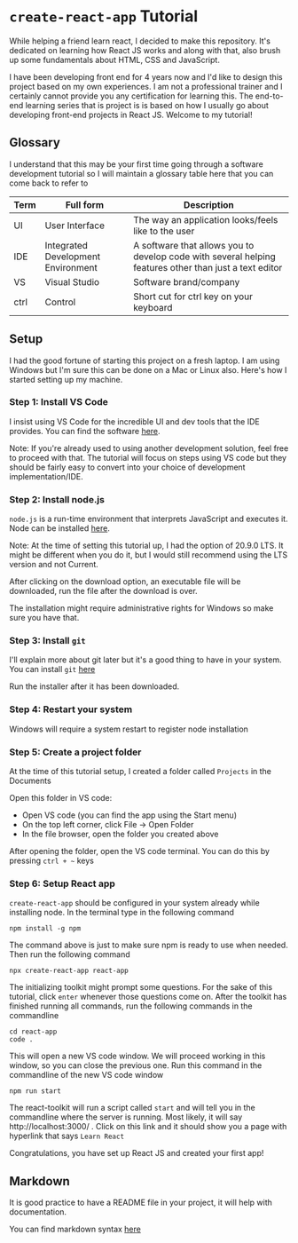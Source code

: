 # `create-react-app` Tutorial

While helping a friend learn react, I decided to make this repository. It's dedicated on learning how React JS works and along with that, also brush up some fundamentals about HTML, CSS and JavaScript.

I have been developing front end for 4 years now and I'd like to design this project based on my own experiences. I am not a professional trainer and I certainly cannot provide you any certification for learning this. The end-to-end learning series that is project is is based on how I usually go about developing front-end projects in React JS. Welcome to my tutorial!

## Glossary

I understand that this may be your first time going through a software development tutorial so I will maintain a glossary table here that you can come back to refer to

| Term | Full form | Description |
| ---- | --------- | ----------- |
| UI  | User Interface | The way an application looks/feels like to the user|
| IDE | Integrated Development Environment | A software that allows you to develop code with several helping features other than just a text editor 
| VS | Visual Studio | Software brand/company
| ctrl | Control | Short cut for ctrl key on your keyboard


## Setup 

I had the good fortune of starting this project on a fresh laptop. I am using Windows but I'm sure this can be done on a Mac or Linux also. Here's how I started setting up my machine.

### Step 1: Install VS Code  
I insist using VS Code for the incredible UI and dev tools that the IDE provides. You can find the software [here](https://code.visualstudio.com/).

Note: If you're already used to using another development solution, feel free to proceed with that. The tutorial will focus on steps using VS code but they should be fairly easy to convert into your choice of development implementation/IDE.

### Step 2: Install node.js

`node.js` is a run-time environment that interprets JavaScript and executes it. Node can be installed [here](https://nodejs.org/en/).

Note: At the time of setting this tutorial up, I had the option of 20.9.0 LTS. It might be different when you do it, but I would still recommend using the LTS version and not Current.

After clicking on the download option, an executable file will be downloaded, run the file after the download is over.

The installation might require administrative rights for Windows so make sure you have that.

### Step 3: Install `git`

I'll explain more about git later but it's a good thing to have in your system. You can install `git` [here](https://git-scm.com/)

Run the installer after it has been downloaded.

### Step 4: Restart your system

Windows will require a system restart to register node installation

### Step 5: Create a project folder

At the time of this tutorial setup, I created a folder called `Projects` in the Documents 

Open this folder in VS code:

* Open VS code (you can find the app using the Start menu)
* On the top left corner, click File -> Open Folder
* In the file browser, open the folder you created above

After opening the folder, open the VS code terminal. You can do this by pressing `ctrl + ~` keys

### Step 6: Setup React app

`create-react-app` should be configured in your system already while installing node. In the terminal type in the following command

```
npm install -g npm
```

The command above is just to make sure npm is ready to use when needed. Then run the following command

```
npx create-react-app react-app
```

The initializing toolkit might prompt some questions. For the sake of this tutorial, click `enter` whenever those questions come on. After the toolkit has finished running all commands, run the following commands in the commandline

```
cd react-app
code .
```

This will open a new VS code window. We will proceed working in this window, so you can close the previous one. Run this command in the commandline of the new VS code window

```
npm run start
```

The react-toolkit will run a script called `start` and will tell you in the commandline where the server is running. Most likely, it will say http://localhost:3000/ . Click on this link and it should show you a page with hyperlink that says `Learn React`


Congratulations, you have set up React JS and created your first app!

## Markdown

It is good practice to have a README file in your project, it will help with documentation.

You can find markdown syntax [here](https://www.markdownguide.org/basic-syntax/)
